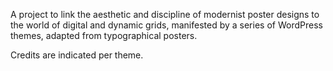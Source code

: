 A project to link the aesthetic and discipline of modernist poster designs to the world of digital and dynamic grids, manifested by a series of WordPress themes, adapted from typographical posters.

Credits are indicated per theme.

